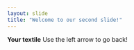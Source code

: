 ```yaml
---
layout: slide
title: "Welcome to our second slide!"
---
```

**Your textile**
Use the left arrow to go back!
